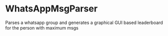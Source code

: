 # WhatsAppMsgParser
Parses a whatsapp group and generates a graphical GUI  based leaderboard for the person with maximum msgs
